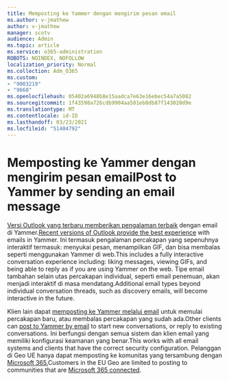 ```yaml
---
title: Memposting ke Yammer dengan mengirim pesan email
ms.author: v-jmathew
author: v-jmathew
manager: scotv
audience: Admin
ms.topic: article
ms.service: o365-administration
ROBOTS: NOINDEX, NOFOLLOW
localization_priority: Normal
ms.collection: Adm_O365
ms.custom:
- "9003219"
- "9668"
ms.openlocfilehash: 05402a6948b8e15aadca7e63e16ebec54a7a5082
ms.sourcegitcommit: 1f43598a726cdb9904aa501eb8db87f143020d9e
ms.translationtype: MT
ms.contentlocale: id-ID
ms.lasthandoff: 03/23/2021
ms.locfileid: "51404792"
---
```

# <a name="post-to-yammer-by-sending-an-email-message"></a><span data-ttu-id="b6b62-102">Memposting ke Yammer dengan mengirim pesan email</span><span class="sxs-lookup"><span data-stu-id="b6b62-102">Post to Yammer by sending an email message</span></span>

<span data-ttu-id="b6b62-103">[Versi Outlook yang terbaru memberikan pengalaman terbaik](https://support.microsoft.com/office/work-with-yammer-from-outlook-fd695485-225b-410f-b24a-17f971b46b25) dengan email di Yammer.</span><span class="sxs-lookup"><span data-stu-id="b6b62-103">[Recent versions of Outlook provide the best experience](https://support.microsoft.com/office/work-with-yammer-from-outlook-fd695485-225b-410f-b24a-17f971b46b25) with emails in Yammer.</span></span> <span data-ttu-id="b6b62-104">Ini termasuk pengalaman percakapan yang sepenuhnya interaktif termasuk: menyukai pesan, menampilkan GIF, dan bisa membalas seperti menggunakan Yammer di web.</span><span class="sxs-lookup"><span data-stu-id="b6b62-104">This includes a fully interactive conversation experience including: liking messages, viewing GIFs, and being able to reply as if you are using Yammer on the web.</span></span> <span data-ttu-id="b6b62-105">Tipe email tambahan selain utas percakapan individual, seperti email penemuan, akan menjadi interaktif di masa mendatang.</span><span class="sxs-lookup"><span data-stu-id="b6b62-105">Additional email types beyond individual conversation threads, such as discovery emails, will become interactive in the future.</span></span>

<span data-ttu-id="b6b62-106">Klien lain dapat [memposting ke Yammer melalui email](https://support.microsoft.com/office/new-yammer-post-to-yammer-by-sending-an-email-message-830e6825-56f6-4169-a6b9-1b3ca0cdad4d) untuk memulai percakapan baru, atau membalas percakapan yang sudah ada.</span><span class="sxs-lookup"><span data-stu-id="b6b62-106">Other clients can [post to Yammer by email](https://support.microsoft.com/office/new-yammer-post-to-yammer-by-sending-an-email-message-830e6825-56f6-4169-a6b9-1b3ca0cdad4d) to start new conversations, or reply to existing conversations.</span></span> <span data-ttu-id="b6b62-107">Ini berfungsi dengan semua sistem dan klien email yang memiliki konfigurasi keamanan yang benar.</span><span class="sxs-lookup"><span data-stu-id="b6b62-107">This works with all email systems and clients that have the correct security configuration.</span></span> <span data-ttu-id="b6b62-108">Pelanggan di Geo UE hanya dapat memposting ke komunitas yang tersambung dengan [Microsoft 365.](https://docs.microsoft.com/yammer/manage-yammer-groups/yammer-and-office-365-groups)</span><span class="sxs-lookup"><span data-stu-id="b6b62-108">Customers in the EU Geo are limited to posting to communities that are [Microsoft 365 connected](https://docs.microsoft.com/yammer/manage-yammer-groups/yammer-and-office-365-groups).</span></span>
